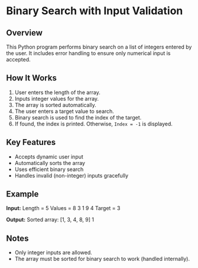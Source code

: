 # Binary Search with Input Validation

## Overview

This Python program performs binary search on a list of integers entered by the user. It includes error handling to ensure only numerical input is accepted.

## How It Works

1. User enters the length of the array.
2. Inputs integer values for the array.
3. The array is sorted automatically.
4. The user enters a target value to search.
5. Binary search is used to find the index of the target.
6. If found, the index is printed. Otherwise, `Index = -1` is displayed.

## Key Features

- Accepts dynamic user input
- Automatically sorts the array
- Uses efficient binary search
- Handles invalid (non-integer) inputs gracefully

## Example

**Input:**
Length = 5
Values = 8 3 1 9 4
Target = 3


**Output:**
Sorted array: [1, 3, 4, 8, 9]
1

## Notes

- Only integer inputs are allowed.
- The array must be sorted for binary search to work (handled internally).
